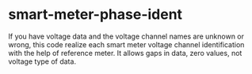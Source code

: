# smart-meter-phase-ident
If you have voltage data and the voltage channel names are unknown or wrong, this code realize each smart meter voltage channel identification with the help of reference meter.
It allows gaps in data, zero values, not voltage type of data.
